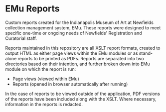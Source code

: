 # EMu Reports
Custom reports created for the Indianapolis Museum of Art at Newfields collection management system, EMu. These reports were designed to meet specific one-time or ongoing needs of Newfields' Registration and Curatorial staff.

Reports maintained in this repository are all XSLT report formats, created to output HTML as either page views within the EMu modules or as stand-alone reports to be printed as PDFs. Reports are separated into two directories based on their intention, and further broken down into EMu module on which the report is run:

- Page views (viewed within EMu)
- Reports (opened in browser automatically after running)

In the case of reports to be viewed outside of the application, PDF versions of the reports have been included along with the XSLT. Where necessary, information in the reports is redacted.
